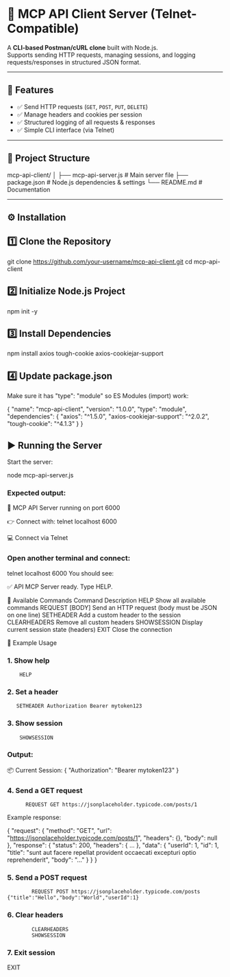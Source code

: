 # 📡 **MCP API Client Server (Telnet-Compatible)**

A **CLI-based Postman/cURL clone** built with Node.js.  
Supports sending HTTP requests, managing sessions, and logging requests/responses in structured JSON format.

---

## 🚀 **Features**
- ✅ Send HTTP requests (`GET`, `POST`, `PUT`, `DELETE`)  
- ✅ Manage headers and cookies per session  
- ✅ Structured logging of all requests & responses  
- ✅ Simple CLI interface (via Telnet)  

---

## 📂 **Project Structure**
mcp-api-client/
│
├── mcp-api-server.js # Main server file
├── package.json # Node.js dependencies & settings
└── README.md # Documentation



---

## ⚙️ **Installation**

## 1️⃣ **Clone the Repository**

git clone https://github.com/your-username/mcp-api-client.git
cd mcp-api-client
## 2️⃣ Initialize Node.js Project

npm init -y
## 3️⃣ Install Dependencies

npm install axios tough-cookie axios-cookiejar-support
## 4️⃣ Update package.json
Make sure it has "type": "module" so ES Modules (import) work:


{
  "name": "mcp-api-client",
  "version": "1.0.0",
  "type": "module",
  "dependencies": {
    "axios": "^1.5.0",
    "axios-cookiejar-support": "^2.0.2",
    "tough-cookie": "^4.1.3"
  }
}
## ▶️ Running the Server
Start the server:


node mcp-api-server.js
### Expected output:


🚀 MCP API Server running on port 6000

👉 Connect with: telnet localhost 6000

💻 Connect via Telnet
### Open another terminal and connect:


telnet localhost 6000
You should see:

✅ API MCP Server ready. Type HELP.

📜 Available Commands
Command	Description
HELP	Show all available commands
REQUEST <METHOD> <URL> [BODY]	Send an HTTP request (body must be JSON on one line)
SETHEADER <key> <value>	Add a custom header to the session
CLEARHEADERS	Remove all custom headers
SHOWSESSION	Display current session state (headers)
EXIT	Close the connection

🧪 Example Usage
### 1. Show help

        HELP
### 2. Set a header

       SETHEADER Authorization Bearer mytoken123
### 3. Show session

        SHOWSESSION
### Output:


📦 Current Session:
{
  "Authorization": "Bearer mytoken123"
}
### 4. Send a GET request

          REQUEST GET https://jsonplaceholder.typicode.com/posts/1
Example response:


{
  "request": {
    "method": "GET",
    "url": "https://jsonplaceholder.typicode.com/posts/1",
    "headers": {},
    "body": null
  },
  "response": {
    "status": 200,
    "headers": { ... },
    "data": {
      "userId": 1,
      "id": 1,
      "title": "sunt aut facere repellat provident occaecati excepturi optio reprehenderit",
      "body": "..."
    }
  }
}
### 5. Send a POST request

            REQUEST POST https://jsonplaceholder.typicode.com/posts {"title":"Hello","body":"World","userId":1}
### 6. Clear headers
            CLEARHEADERS
            SHOWSESSION
### 7. Exit session

EXIT



